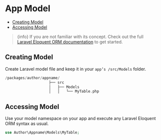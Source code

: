# App Model

  - [Creating Model](#Creating-Model)
  - [Accessing Model](#Accessing-Model)


> {info} If you are not familiar with its concept. Check out the full [Laravel Eloquent ORM documentation](https://laravel.com/docs/master/eloquent) to get started. 

<a name="Creating-Model"></a>
## Creating Model

Create Laravel model file and keep it in your `app’s /src/Models` folder. 

```php
/packages/author/appname/
                    ├── src
                    │   ├── Models
                    │   │   └── MyTable.php
```

<a name="Accessing-Model"></a>
## Accessing Model

Use your model namespace on your app and execute any Laravel Eloquent ORM syntax as usual.

```php
use Author\Appname\Models\MyTable;

```

